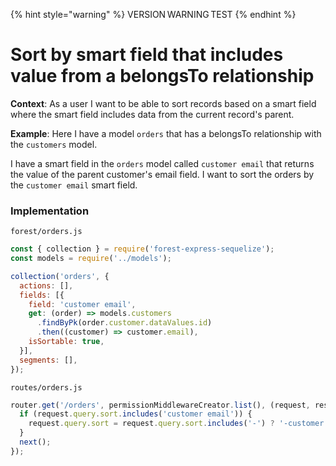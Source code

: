 {% hint style="warning" %}
VERSION WARNING TEST
{% endhint %}

# Sort by smart field that includes value from a belongsTo relationship

**Context**: As a user I want to be able to sort records based on a smart field where the smart field includes data from the current record's parent.

**Example**: Here I have a model `orders` that has a belongsTo relationship with the `customers` model.

I have a smart field in the `orders` model called `customer email` that returns the value of the parent customer's email field. I want to sort the orders by the `customer email` smart field.

### Implementation

`forest/orders.js`

```jsx
const { collection } = require('forest-express-sequelize');
const models = require('../models');

collection('orders', {
  actions: [],
  fields: [{
    field: 'customer email',
    get: (order) => models.customers
      .findByPk(order.customer.dataValues.id)
      .then((customer) => customer.email),
    isSortable: true,
  }],
  segments: [],
});
```

`routes/orders.js`

```javascript
router.get('/orders', permissionMiddlewareCreator.list(), (request, response, next) => {
  if (request.query.sort.includes('customer email')) {
    request.query.sort = request.query.sort.includes('-') ? '-customer.email' : 'customer.email';
  }
  next();
});
```
